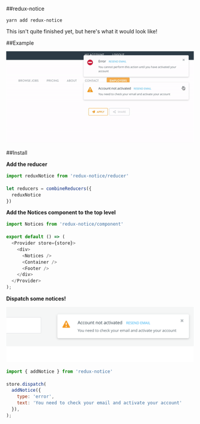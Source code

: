 ##redux-notice

```
yarn add redux-notice
```

This isn't quite finished yet, but here's what it would look like!


##Example

![Notice](/example/img/demo.gif?raw=true "Notice")


##Install

**Add the reducer**

```js
import reduxNotice from 'redux-notice/reducer'

let reducers = combineReducers({
  reduxNotice
})
```

**Add the Notices component to the top level**

```js
import Notices from 'redux-notice/component'

export default () => (
  <Provider store={store}>
    <div>
      <Notices />
      <Container />
      <Footer />
    </div>
  </Provider>
);

```

**Dispatch some notices!**

![Notice](/example/img/notice.png?raw=true "Notice")


```js
import { addNotice } from 'redux-notice'

store.dispatch(
  addNotice({
    type: 'error',
    text: 'You need to check your email and activate your account'
  }),
);
```
